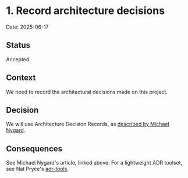 # 1. Record architecture decisions

Date: 2025-06-17

## Status

Accepted

## Context

We need to record the architectural decisions made on this project.

## Decision

We will use Architecture Decision Records, as [described by Michael Nygard](http://thinkrelevance.com/blog/2011/11/15/documenting-architecture-decisions).

## Consequences

See Michael Nygard's article, linked above. For a lightweight ADR toolset, see Nat Pryce's [adr-tools](https://github.com/npryce/adr-tools).
